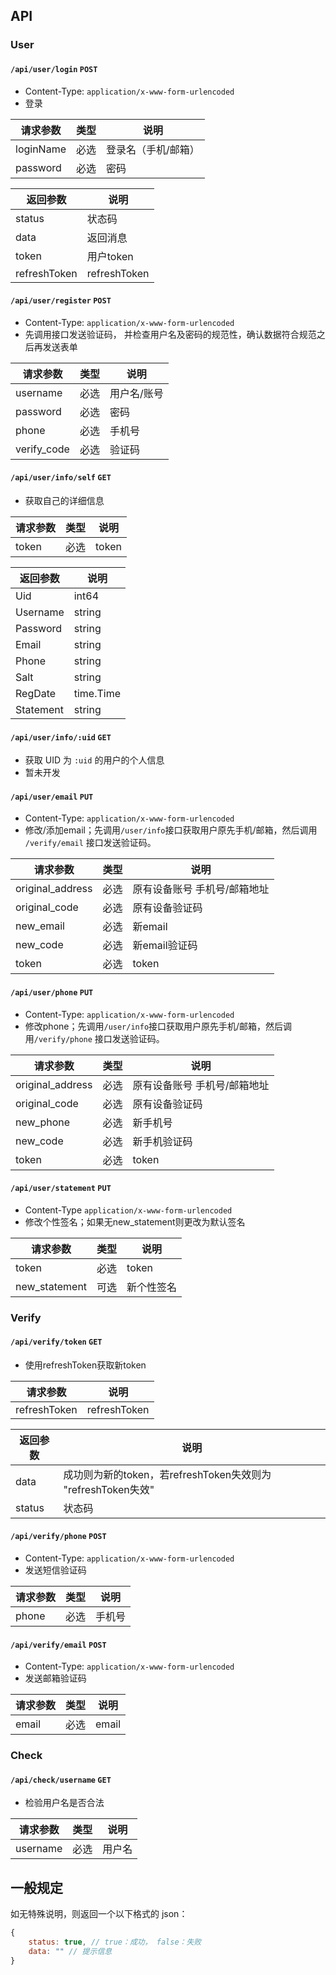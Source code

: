 ## API

### User

#### `/api/user/login` `POST`

* Content-Type:  `application/x-www-form-urlencoded`
* 登录

| 请求参数  | 类型 | 说明                |
| --------- | ---- | ------------------- |
| loginName | 必选 | 登录名（手机/邮箱） |
| password  | 必选 | 密码                |

| 返回参数     | 说明         |
| ------------ | ------------ |
| status       | 状态码       |
| data         | 返回消息     |
| token        | 用户token    |
| refreshToken | refreshToken |

#### `/api/user/register` `POST`

* Content-Type: `application/x-www-form-urlencoded`
* 先调用接口发送验证码， 并检查用户名及密码的规范性，确认数据符合规范之后再发送表单

| 请求参数    | 类型 | 说明        |
| ----------- | ---- | ----------- |
| username    | 必选 | 用户名/账号 |
| password    | 必选 | 密码        |
| phone       | 必选 | 手机号      |
| verify_code | 必选 | 验证码      |

#### `/api/user/info/self` `GET`

* 获取自己的详细信息

| 请求参数 | 类型 | 说明  |
| -------- | ---- | ----- |
| token    | 必选 | token |

|   返回参数    |   说明     |
| ------------ | --------- |
| Uid          | int64     |
| Username     | string    |
| Password     | string    |
| Email        | string    |
| Phone        | string    |
| Salt         | string    |
| RegDate      | time.Time |
| Statement    | string    |

#### `/api/user/info/:uid` `GET`

* 获取 UID 为 `:uid` 的用户的个人信息
* 暂未开发

#### `/api/user/email` `PUT`

* Content-Type: `application/x-www-form-urlencoded` 
* 修改/添加email；先调用`/user/info`接口获取用户原先手机/邮箱，然后调用 `/verify/email` 接口发送验证码。

| 请求参数         | 类型 | 说明                         |
| ---------------- | ---- | ---------------------------- |
| original_address | 必选 | 原有设备账号 手机号/邮箱地址 |
| original_code    | 必选 | 原有设备验证码               |
| new_email        | 必选 | 新email                      |
| new_code         | 必选 | 新email验证码                |
| token            | 必选 | token                        |

#### `/api/user/phone` `PUT`

* Content-Type: `application/x-www-form-urlencoded`
* 修改phone；先调用`/user/info`接口获取用户原先手机/邮箱，然后调用`/verify/phone` 接口发送验证码。

| 请求参数         | 类型 | 说明                         |
| ---------------- | ---- | ---------------------------- |
| original_address | 必选 | 原有设备账号 手机号/邮箱地址 |
| original_code    | 必选 | 原有设备验证码               |
| new_phone        | 必选 | 新手机号                     |
| new_code         | 必选 | 新手机验证码                 |
| token            | 必选 | token                        |

#### `/api/user/statement` `PUT`

* Content-Type `application/x-www-form-urlencoded`
* 修改个性签名；如果无new_statement则更改为默认签名

| 请求参数      | 类型 | 说明       |
| ------------- | ---- | ---------- |
| token         | 必选 | token      |
| new_statement | 可选 | 新个性签名 |

### Verify

####  `/api/verify/token` `GET`

* 使用refreshToken获取新token

| 请求参数     | 说明         |
| ------------ | ------------ |
| refreshToken | refreshToken |

| 返回参数 | 说明                                                     |
| -------- | -------------------------------------------------------|
| data     | 成功则为新的token，若refreshToken失效则为 "refreshToken失效" |
| status   | 状态码                                                  |

#### `/api/verify/phone` `POST`

* Content-Type: `application/x-www-form-urlencoded`
* 发送短信验证码

| 请求参数 | 类型 | 说明   |
| -------- | ---- | ------ |
| phone    | 必选 | 手机号 |

#### `/api/verify/email` `POST`

* Content-Type: `application/x-www-form-urlencoded`
* 发送邮箱验证码

| 请求参数 | 类型 | 说明  |
| -------- | ---- | ----- |
| email    | 必选 | email |



### Check

#### `/api/check/username` `GET`

* 检验用户名是否合法

| 请求参数 | 类型 | 说明   |
| -------- | ---- | ------ |
| username | 必选 | 用户名 |

## 一般规定

如无特殊说明，则返回一个以下格式的 json：

```javascript
{
    status: true, // true：成功， false：失败
    data: "" // 提示信息
}
```



